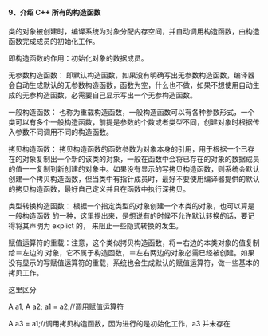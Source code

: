 #### 9、介绍 C++ 所有的构造函数

类的对象被创建时，编译系统为对象分配内存空间，并⾃动调⽤构造函数，由构造函数完成成员的初始化⼯作。

即构造函数的作⽤：初始化对象的数据成员。

⽆参数构造函数：  即默认构造函数，如果没有明确写出⽆参数构造函数，编译器会⾃动⽣成默认的⽆参数构造函数，函数为空，什么也不做，如果不想使⽤⾃动⽣成的⽆参构造函数，必需要自己显示写出⼀个⽆参构造函数。

⼀般构造函数：  也称为重载构造函数，一般构造函数可以有各种参数形式，一个类可以有多个一般构造函数，前提是参数的个数或者类型不同，创建对象时根据传入参数不同调⽤不同的构造函数。

拷⻉构造函数：  拷⻉构造函数的函数参数为对象本身的引⽤，⽤于根据⼀个已存在的对象复制出⼀个新的该类的对象，⼀般在函数中会将已存在的对象的数据成员的值⼀⼀复制到新创建的对象中。如果没有显示的写拷⻉构造函数，则系统会默认创建⼀个拷⻉构造函数，但当类中有指针成员时，最好不要使⽤编译器提供的默认的拷⻉构造函数，最好⾃⼰定义并且在函数中执行深拷贝。

类型转换构造函数： 根据⼀个指定类型的对象创建⼀个本类的对象，也可以算是⼀般构造函数 的⼀种，这⾥提出来，是想说有的时候不允许默认转换的话，要记得将其声明为 explict 的，
来阻止⼀些隐式转换的发⽣。

赋值运算符的重载：注意，这个类似拷⻉构造函数，将＝右边的本类对象的值复制给＝左边的 对象，它不属于构造函数，＝左右两边的对象必需已经被创建。如果没有显示的写赋值运算符的重载，系统也会生成默认的赋值运算符，做一些基本的拷贝工作。

这⾥区分

A a1, A a2; a1 = a2;//调⽤赋值运算符 

A a3 = a1;//调⽤拷⻉构造函数，因为进⾏的是初始化⼯作，a3 并未存在